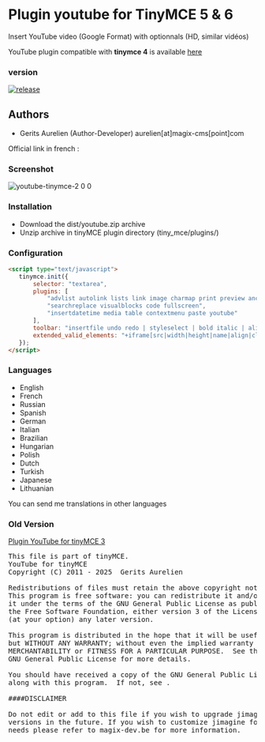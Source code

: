 Plugin youtube for TinyMCE 5 & 6
======================

Insert YouTube video (Google Format) with optionnals (HD, similar vidéos)

YouTube plugin compatible with **tinymce 4** is available [here](https://github.com/gtraxx/tinymce-plugin-youtube/tree/tinymce4)

### version

[![release](https://img.shields.io/github/release/gtraxx/tinymce-plugin-youtube.svg)](https://github.com/gtraxx/tinymce-plugin-youtube/releases/latest)


Authors
-------

* Gerits Aurelien (Author-Developer) aurelien[at]magix-cms[point]com

Official link in french :

### Screenshot

![youtube-tinymce-2 0 0](https://cloud.githubusercontent.com/assets/356674/17137863/b977bf00-533d-11e6-9070-426c5131f75a.png)

### Installation
* Download the dist/youtube.zip archive
* Unzip archive in tinyMCE plugin directory (tiny_mce/plugins/)

### Configuration
 ```html
<script type="text/javascript">
    tinymce.init({
        selector: "textarea",
        plugins: [
            "advlist autolink lists link image charmap print preview anchor",
            "searchreplace visualblocks code fullscreen",
            "insertdatetime media table contextmenu paste youtube"
        ],
        toolbar: "insertfile undo redo | styleselect | bold italic | alignleft aligncenter alignright alignjustify | bullist numlist outdent indent | link image| youtube",
        extended_valid_elements: "+iframe[src|width|height|name|align|class]",
    });
</script>
```

### Languages
* English
* French
* Russian
* Spanish
* German
* Italian
* Brazilian
* Hungarian
* Polish
* Dutch
* Turkish
* Japanese
* Lithuanian

You can send me translations in other languages

### Old Version

[Plugin YouTube for tinyMCE 3](http://magix-cjquery.com/post/2012/05/11/plugin-youtube-v1.4-pour-tinyMCE)

<pre>
This file is part of tinyMCE.
YouTube for tinyMCE
Copyright (C) 2011 - 2025  Gerits Aurelien <aurelien[at]magix-cms[dot]com>

Redistributions of files must retain the above copyright notice.
This program is free software: you can redistribute it and/or modify
it under the terms of the GNU General Public License as published by
the Free Software Foundation, either version 3 of the License, or
(at your option) any later version.

This program is distributed in the hope that it will be useful,
but WITHOUT ANY WARRANTY; without even the implied warranty of
MERCHANTABILITY or FITNESS FOR A PARTICULAR PURPOSE.  See the
GNU General Public License for more details.

You should have received a copy of the GNU General Public License
along with this program.  If not, see .

####DISCLAIMER

Do not edit or add to this file if you wish to upgrade jimagine to newer
versions in the future. If you wish to customize jimagine for your
needs please refer to magix-dev.be for more information.
</pre>